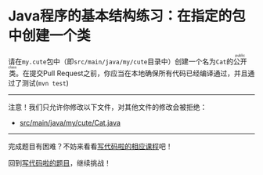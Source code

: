 # Java程序的基本结构练习：在指定的包中创建一个类

请在`my.cute`包中（即`src/main/java/my/cute`目录中）创建一个名为`Cat`的<ruby>公开类<rt>public class</rt></ruby>。在提交Pull Request之前，你应当在本地确保所有代码已经编译通过，并且通过了测试(`mvn test`)

-----
注意！我们只允许你修改以下文件，对其他文件的修改会被拒绝：
- [src/main/java/my/cute/Cat.java](https://github.com/hcsp/create-an-empty-class-in-package/blob/master/src/main/java/my/cute/Cat.java)
-----


完成题目有困难？不妨来看看[写代码啦的相应课程](https://xiedaimala.com/tasks/316bb6cc-6aa6-4dac-85e4-ce1c01b72c83/video_tutorials/096da117-fce7-42d1-bf89-8b1ce68cbc82)吧！

回到[写代码啦的题目](https://xiedaimala.com/tasks/316bb6cc-6aa6-4dac-85e4-ce1c01b72c83/quizzes/6deff641-d53b-485b-9253-614655e16f3b)，继续挑战！
